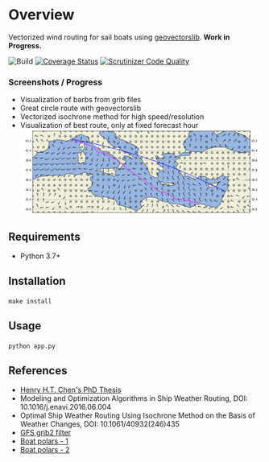 # Overview

Vectorized wind routing for sail boats using [geovectorslib](https://github.com/omdv/geovectors). **Work in Progress.**

![Build](https://github.com/omdv/wind-router/workflows/Build/badge.svg)
[![Coverage Status](https://img.shields.io/coveralls/omdv/wind-router/master.svg)](https://coveralls.io/r/omdv/wind-router)
[![Scrutinizer Code Quality](https://img.shields.io/scrutinizer/g/omdv/wind-router.svg)](https://scrutinizer-ci.com/g/omdv/wind-router/?branch=master)

### Screenshots / Progress

- Visualization of barbs from grib files
- Great circle route with geovectorslib
- Vectorized isochrone method for high speed/resolution
- Visualization of best route, only at fixed forecast hour
![Pages](https://github.com/omdv/wind-router/blob/master/screenshots/map.png)


## Requirements
* Python 3.7+

## Installation
`make install`

## Usage
`python app.py`

## References
- [Henry H.T. Chen's PhD Thesis](http://resolver.tudelft.nl/uuid:a6112879-4298-40a6-91c7-d9a431a674c7)
- Modeling and Optimization Algorithms in Ship Weather Routing, DOI: 10.1016/j.enavi.2016.06.004
- Optimal Ship Weather Routing Using Isochrone Method on the Basis of Weather Changes, DOI: 10.1061/40932(246)435 
- [GFS grib2 filter](https://nomads.ncep.noaa.gov/)
- [Boat polars - 1](https://jieter.github.io/orc-data/site/)
- [Boat polars - 2](https://l-36.com/polar_polars.php)